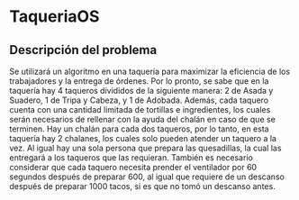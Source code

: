 # TaqueriaOS

## Descripción del problema
Se utilizará un algoritmo en una taquería para maximizar la eficiencia de los trabajadores y la entrega de órdenes. Por lo pronto, se sabe que en la taquería hay 4 taqueros divididos de la siguiente manera: 2 de Asada y Suadero, 1 de Tripa y Cabeza, y 1 de Adobada. Además, cada taquero cuenta con una cantidad limitada de tortillas e ingredientes, los cuales serán necesarios de rellenar con la ayuda del chalán en caso de que se terminen. Hay un chalán para cada dos taqueros, por lo tanto, en esta taquería hay 2 chalanes, los cuales solo pueden atender un taquero a la vez. Al igual hay una sola persona que prepara las quesadillas, la cual las entregará a los taqueros que las requieran. También es necesario considerar que cada taquero necesita prender el ventilador por 60 segundos después de preparar 600, al igual que requiere de un descanso después de preparar 1000 tacos, si es que no tomó un descanso antes.

